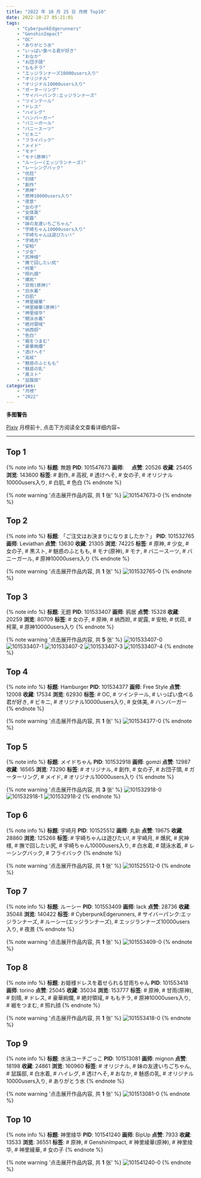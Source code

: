 ```yaml
---
title: "2022 年 10 月 25 日 月榜 Top10"
date: 2022-10-27 05:21:01
tags:
    - "CyberpunkEdgerunners"
    - "GenshinImpact"
    - "OC"
    - "ありがとう水"
    - "いっぱい食べる君が好き"
    - "おなか"
    - "お団子頭"
    - "ももチラ"
    - "エッジランナーズ10000users入り"
    - "オリジナル"
    - "オリジナル10000users入り"
    - "ガーターリング"
    - "サイバーパンク:エッジランナーズ"
    - "ツインテール"
    - "ドレス"
    - "ハイレグ"
    - "ハンバーガー"
    - "バニーガール"
    - "バニースーツ"
    - "ビキニ"
    - "フライバック"
    - "メイド"
    - "モナ"
    - "モナ(原神)"
    - "ルーシー(エッジランナーズ)"
    - "レーシングバック"
    - "优菈"
    - "刻晴"
    - "創作"
    - "原神"
    - "原神10000users入り"
    - "夜景"
    - "女の子"
    - "女体美"
    - "妮露"
    - "妹の友達いちごちゃん"
    - "宇崎ちゃん10000users入り"
    - "宇崎ちゃんは遊びたい!"
    - "宇崎月"
    - "安柏"
    - "少女"
    - "尻神様"
    - "撫で回したい尻"
    - "柯莱"
    - "照れ顔"
    - "爆尻"
    - "甘雨(原神)"
    - "白水着"
    - "白肌"
    - "神里綾華"
    - "神里綾華(原神)"
    - "神里绫华"
    - "競泳水着"
    - "絶対領域"
    - "纳西妲"
    - "色白"
    - "裾をつまむ"
    - "豪華絢爛"
    - "透けへそ"
    - "高衩"
    - "魅惑のふともも"
    - "魅惑の乳"
    - "黒スト"
    - "鼠蹊部"
categories:
    - "月榜"
    - "2022"
---
```


<i class="fa fa-triangle-exclamation"></i>**多图警告**<i class="fa fa-triangle-exclamation"></i>

[Pixiv](https://www.pixiv.net/) 月榜前十, 点击下方阅读全文查看详细内容~

<!-- more -->

---

## Top 1

{% note info %}
**标题**: 無題
**PID**: 101547673 **画师**: ㅤ
**点赞**: 20526 **收藏**: 25405 **浏览**: 143600
**标签**: # 創作, # 高衩, # 透けへそ, # 女の子, # オリジナル10000users入り, # 白肌, # 色白
{% endnote %}

{% note warning '点击展开作品内容, 共 **1** 张' %}
![101547673-0](https://i.pixiv.re/img-original/img/2022/09/28/20/08/41/101547673_p0.jpg)
{% endnote %}

## Top 2

{% note info %}
**标题**: 「ご注文はお決まりになりましたか？」
**PID**: 101532765 **画师**: Leviathan
**点赞**: 13630 **收藏**: 21305 **浏览**: 74225
**标签**: # 原神, # 少女, # 女の子, # 黒スト, # 魅惑のふともも, # モナ(原神), # モナ, # バニースーツ, # バニーガール, # 原神10000users入り
{% endnote %}

{% note warning '点击展开作品内容, 共 **1** 张' %}
![101532765-0](https://i.pixiv.re/img-original/img/2022/09/28/00/00/08/101532765_p0.png)
{% endnote %}

## Top 3

{% note info %}
**标题**: 无题
**PID**: 101533407 **画师**: 鸦居
**点赞**: 15328 **收藏**: 20259 **浏览**: 80709
**标签**: # 女の子, # 原神, # 纳西妲, # 妮露, # 安柏, # 优菈, # 柯莱, # 原神10000users入り
{% endnote %}

{% note warning '点击展开作品内容, 共 **5** 张' %}
![101533407-0](https://i.pixiv.re/img-original/img/2022/09/28/00/14/22/101533407_p0.jpg)
![101533407-1](https://i.pixiv.re/img-original/img/2022/09/28/00/14/22/101533407_p1.jpg)
![101533407-2](https://i.pixiv.re/img-original/img/2022/09/28/00/14/22/101533407_p2.jpg)
![101533407-3](https://i.pixiv.re/img-original/img/2022/09/28/00/14/22/101533407_p3.jpg)
![101533407-4](https://i.pixiv.re/img-original/img/2022/09/28/00/14/22/101533407_p4.jpg)
{% endnote %}

## Top 4

{% note info %}
**标题**: Hamburger
**PID**: 101534377 **画师**: Free Style
**点赞**: 12008 **收藏**: 17534 **浏览**: 62930
**标签**: # OC, # ツインテール, # いっぱい食べる君が好き, # ビキニ, # オリジナル10000users入り, # 女体美, # ハンバーガー
{% endnote %}

{% note warning '点击展开作品内容, 共 **1** 张' %}
![101534377-0](https://i.pixiv.re/img-original/img/2022/09/28/00/56/14/101534377_p0.jpg)
{% endnote %}

## Top 5

{% note info %}
**标题**: メイドちゃん
**PID**: 101532918 **画师**: gomzi
**点赞**: 12987 **收藏**: 16565 **浏览**: 73290
**标签**: # オリジナル, # 創作, # 女の子, # お団子頭, # ガーターリング, # メイド, # オリジナル10000users入り
{% endnote %}

{% note warning '点击展开作品内容, 共 **3** 张' %}
![101532918-0](https://i.pixiv.re/img-original/img/2022/09/28/00/00/45/101532918_p0.jpg)
![101532918-1](https://i.pixiv.re/img-original/img/2022/09/28/00/00/45/101532918_p1.jpg)
![101532918-2](https://i.pixiv.re/img-original/img/2022/09/28/00/00/45/101532918_p2.jpg)
{% endnote %}

## Top 6

{% note info %}
**标题**: 宇崎月
**PID**: 101525512 **画师**: 丸新
**点赞**: 19675 **收藏**: 28860 **浏览**: 125268
**标签**: # 宇崎ちゃんは遊びたい!, # 宇崎月, # 爆尻, # 尻神様, # 撫で回したい尻, # 宇崎ちゃん10000users入り, # 白水着, # 競泳水着, # レーシングバック, # フライバック
{% endnote %}

{% note warning '点击展开作品内容, 共 **1** 张' %}
![101525512-0](https://i.pixiv.re/img-original/img/2022/09/27/18/55/42/101525512_p0.jpg)
{% endnote %}

## Top 7

{% note info %}
**标题**: ルーシー
**PID**: 101553409 **画师**: lack
**点赞**: 28736 **收藏**: 35048 **浏览**: 140422
**标签**: # CyberpunkEdgerunners, # サイバーパンク:エッジランナーズ, # ルーシー(エッジランナーズ), # エッジランナーズ10000users入り, # 夜景
{% endnote %}

{% note warning '点击展开作品内容, 共 **1** 张' %}
![101553409-0](https://i.pixiv.re/img-original/img/2022/09/29/00/00/12/101553409_p0.png)
{% endnote %}

## Top 8

{% note info %}
**标题**: お姫様ドレスを着せられる甘雨ちゃん
**PID**: 101553418 **画师**: torino
**点赞**: 25045 **收藏**: 35034 **浏览**: 153777
**标签**: # 原神, # 甘雨(原神), # 刻晴, # ドレス, # 豪華絢爛, # 絶対領域, # ももチラ, # 原神10000users入り, # 裾をつまむ, # 照れ顔
{% endnote %}

{% note warning '点击展开作品内容, 共 **1** 张' %}
![101553418-0](https://i.pixiv.re/img-original/img/2022/09/29/00/00/13/101553418_p0.jpg)
{% endnote %}

## Top 9

{% note info %}
**标题**: 水泳コーチごっこ
**PID**: 101513081 **画师**: mignon
**点赞**: 18198 **收藏**: 24861 **浏览**: 160960
**标签**: # オリジナル, # 妹の友達いちごちゃん, # 鼠蹊部, # 白水着, # ハイレグ, # 透けへそ, # おなか, # 魅惑の乳, # オリジナル10000users入り, # ありがとう水
{% endnote %}

{% note warning '点击展开作品内容, 共 **1** 张' %}
![101513081-0](https://i.pixiv.re/img-original/img/2022/09/27/00/23/33/101513081_p0.jpg)
{% endnote %}

## Top 10

{% note info %}
**标题**: 神里绫华
**PID**: 101541240 **画师**: BipUp
**点赞**: 7933 **收藏**: 13533 **浏览**: 36551
**标签**: # 原神, # GenshinImpact, # 神里綾華(原神), # 神里绫华, # 神里綾華, # 女の子
{% endnote %}

{% note warning '点击展开作品内容, 共 **1** 张' %}
![101541240-0](https://i.pixiv.re/img-original/img/2022/09/28/12/45/35/101541240_p0.jpg)
{% endnote %}
